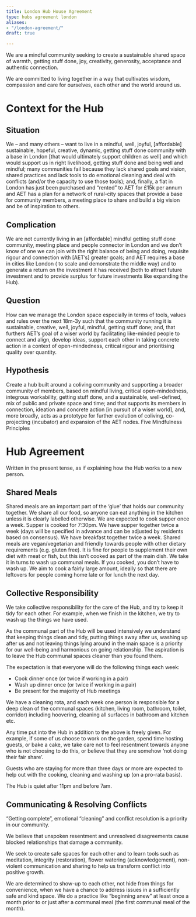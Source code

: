 ```yaml
---
title: London Hub House Agreement
type: hubs agreement london
aliases:
- "/london-agreement/"
draft: true

---
```

We are a mindful community seeking to create a sustainable shared space of warmth, getting stuff done, joy, creativity, generosity, acceptance and authentic connection.

We are committed to living together in a way that cultivates wisdom, compassion and care for ourselves, each other and the world around us.

# Context for the Hub

## Situation

We – and many others – want to live in a mindful, well, joyful, [affordable] sustainable, hopeful, creative, dynamic, getting stuff done community with a base in London [that would ultimately support children as well] and which would support us in right livelihood, getting stuff done and being well and mindful; many communities fail because they lack shared goals and vision, shared practices and lack tools to do emotional cleaning and deal with conflicts (and/or the capacity to use those tools); and, finally, a flat in London has just been purchased and “rented” to AET for £15k per annum and AET has a plan for a network of rural-city spaces that provide a base for community members, a meeting place to share and build a big vision and be of inspiration to others.

## Complication

We are not currently living in an [affordable] mindful getting stuff done community, meeting place and people connector in London and we don’t know of one we can join with the right balance of being and doing, requisite rigour and connection with [AET’s] greater goals;  and AET requires a base in cities like London ( to scale and demonstrate the middle way) and to generate a return on the investment it has received (both to attract future investment and to provide surplus for future investments like expanding the Hub).

## Question

How can we manage the London space especially in terms of tools, values and rules over the next 18m-3y such that the community running it is sustainable, creative, well, joyful, mindful, getting stuff done; and, that furthers AET’s goal of a wiser world by facilitating like-minded people to connect and align, develop ideas, support each other in taking concrete action in a context of open-mindedness, critical rigour and prioritising quality over quantity.

## Hypothesis

Create a hub built around a coliving community and supporting a broader community of members, based on mindful living, critical open-mindedness, integrous workability, getting stuff done, and a sustainable, well-defined, mix of public and private space and time; and that supports its members in connection, ideation and concrete action [in pursuit of a wiser world], and, more broadly, acts as a prototype for further evolution of coliving, co-projecting (incubator) and expansion of the AET nodes.
Five Mindfulness Principles

# Hub Agreement

Written in the present tense, as if explaining how the Hub works to a new person.

## Shared Meals

Shared meals are an important part of the ‘glue’ that holds our community together.
We share all our food, so anyone can eat anything in the kitchen unless it is clearly labelled otherwise.
We are expected to cook supper once a week. Supper is cooked for 7:30pm.
We have supper together twice a week (days will be specified in advance and can be adjusted by residents based on consensus).
We have breakfast together twice a week.
Shared meals are vegan/vegetarian and friendly towards people with other dietary requirements (e.g. gluten free). It is fine for people to supplement their own diet with meat or fish, but this isn’t cooked as part of the main dish.
We take it in turns to wash up communal meals. If you cooked, you don’t have to wash up. We aim to cook a fairly large amount, ideally so that there are leftovers for people coming home late or for lunch the next day.

## Collective Responsibility

We take collective responsibility for the care of the Hub, and try to keep it tidy for each other. For example, when we finish in the kitchen, we try to wash up the things we have used.

As the communal part of the Hub will be used intensively we understand that keeping things clean and tidy, putting things away after us, washing up after us and not leaving things lying around in the main space is a priority for our well-being and harmonious on going relationship. The aspiration is to leave the Hub communal spaces cleaner than you found them.

The expectation is that everyone will do the following things each week:

* Cook dinner once (or twice if working in a pair)
* Wash up dinner once (or twice if working in a pair)
* Be present for the majority of Hub meetings

We have a cleaning rota, and each week one person is responsible for a deep clean of the communal spaces (kitchen, living room, bathroom, toilet, corridor) including hoovering, cleaning all surfaces in bathroom and kitchen etc.

Any time put into the Hub in addition to the above is freely given. For example, if some of us choose to work on the garden, spend time hosting guests, or bake a cake, we take care not to feel resentment towards anyone who is not choosing to do this, or believe that they are somehow ‘not doing their fair share’.

Guests who are staying for more than three days or more are expected to help out with the cooking, cleaning and washing up (on a pro-rata basis).

The Hub is quiet after 11pm and before 7am.

## Communicating & Resolving Conflicts

“Getting complete”, emotional “cleaning” and conflict resolution is a priority in our community.

We believe that unspoken resentment and unresolved disagreements cause blocked relationships that damage a community.

We seek to create safe spaces for each other and to learn tools such as meditation, integrity (restoration), flower watering (acknowledgement), non-violent communication and sharing to help us transform conflict into positive growth.

We are determined to show-up to each other, not hide from things for convenience, when we have a chance to address issues in a sufficiently safe and kind space.
We do a practice like “beginning anew” at least once a month prior to or just after a communal meal (the first communal meal of the month).